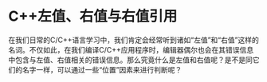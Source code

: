 # C++左值、右值与右值引用
在我们日常的C/C++语言学习中，我们肯定会经常听到诸如“左值”和“右值”这样的名词。不仅如此，在我们编译C/C++应用程序时，编辑器偶尔也会在其错误信息中包含与左值、右值相关的错误信息。那么究竟什么是左值和右值呢？是不是同它们的名字一样，可以通过一些“位置”因素来进行判断呢？